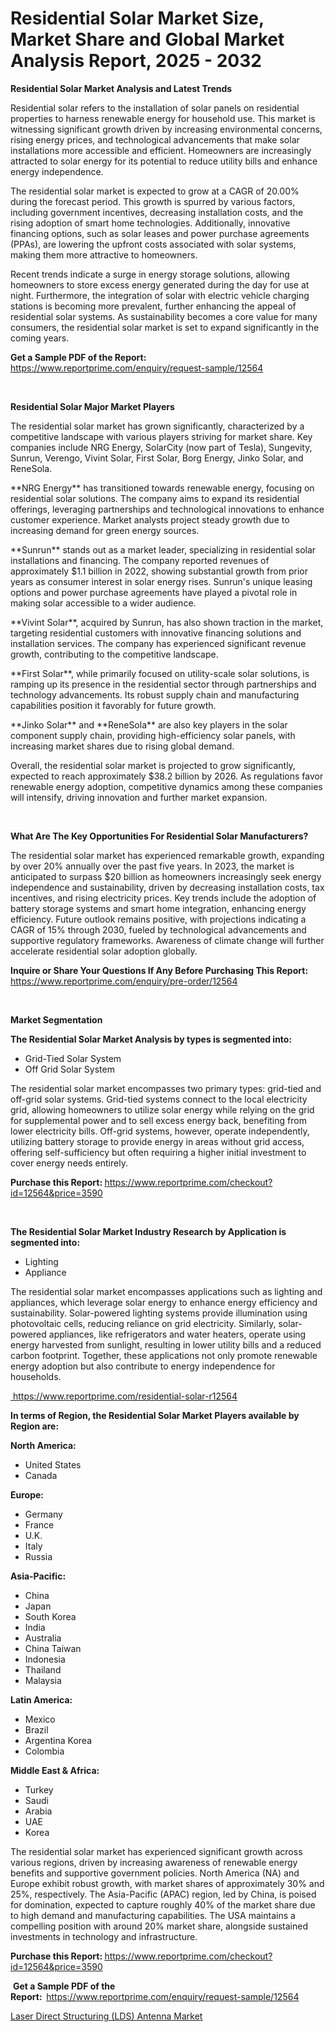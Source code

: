 <p><h1>Residential Solar Market Size, Market Share and Global Market Analysis Report, 2025 - 2032</h1></p><p><strong>Residential Solar Market Analysis and Latest Trends</strong></p>
<p><p>Residential solar refers to the installation of solar panels on residential properties to harness renewable energy for household use. This market is witnessing significant growth driven by increasing environmental concerns, rising energy prices, and technological advancements that make solar installations more accessible and efficient. Homeowners are increasingly attracted to solar energy for its potential to reduce utility bills and enhance energy independence.</p><p>The residential solar market is expected to grow at a CAGR of 20.00% during the forecast period. This growth is spurred by various factors, including government incentives, decreasing installation costs, and the rising adoption of smart home technologies. Additionally, innovative financing options, such as solar leases and power purchase agreements (PPAs), are lowering the upfront costs associated with solar systems, making them more attractive to homeowners.</p><p>Recent trends indicate a surge in energy storage solutions, allowing homeowners to store excess energy generated during the day for use at night. Furthermore, the integration of solar with electric vehicle charging stations is becoming more prevalent, further enhancing the appeal of residential solar systems. As sustainability becomes a core value for many consumers, the residential solar market is set to expand significantly in the coming years.</p></p>
<p><strong>Get a Sample PDF of the Report:&nbsp;</strong> <a href="https://www.reportprime.com/enquiry/request-sample/12564?utm_campaign=2487&utm_medium=2&utm_source=Github&utm_content=ia&utm_term=19032025&utm_id=residential-solar">https://www.reportprime.com/enquiry/request-sample/12564</a></p>
<p>&nbsp;</p>
<p><strong>Residential Solar Major Market Players</strong></p>
<p><p>The residential solar market has grown significantly, characterized by a competitive landscape with various players striving for market share. Key companies include NRG Energy, SolarCity (now part of Tesla), Sungevity, Sunrun, Verengo, Vivint Solar, First Solar, Borg Energy, Jinko Solar, and ReneSola.</p><p>**NRG Energy** has transitioned towards renewable energy, focusing on residential solar solutions. The company aims to expand its residential offerings, leveraging partnerships and technological innovations to enhance customer experience. Market analysts project steady growth due to increasing demand for green energy sources.</p><p>**Sunrun** stands out as a market leader, specializing in residential solar installations and financing. The company reported revenues of approximately $1.1 billion in 2022, showing substantial growth from prior years as consumer interest in solar energy rises. Sunrun's unique leasing options and power purchase agreements have played a pivotal role in making solar accessible to a wider audience.</p><p>**Vivint Solar**, acquired by Sunrun, has also shown traction in the market, targeting residential customers with innovative financing solutions and installation services. The company has experienced significant revenue growth, contributing to the competitive landscape.</p><p>**First Solar**, while primarily focused on utility-scale solar solutions, is ramping up its presence in the residential sector through partnerships and technology advancements. Its robust supply chain and manufacturing capabilities position it favorably for future growth.</p><p>**Jinko Solar** and **ReneSola** are also key players in the solar component supply chain, providing high-efficiency solar panels, with increasing market shares due to rising global demand. </p><p>Overall, the residential solar market is projected to grow significantly, expected to reach approximately $38.2 billion by 2026. As regulations favor renewable energy adoption, competitive dynamics among these companies will intensify, driving innovation and further market expansion.</p></p>
<p>&nbsp;</p>
<p><strong>What Are The Key Opportunities For Residential Solar Manufacturers?</strong></p>
<p><p>The residential solar market has experienced remarkable growth, expanding by over 20% annually over the past five years. In 2023, the market is anticipated to surpass $20 billion as homeowners increasingly seek energy independence and sustainability, driven by decreasing installation costs, tax incentives, and rising electricity prices. Key trends include the adoption of battery storage systems and smart home integration, enhancing energy efficiency. Future outlook remains positive, with projections indicating a CAGR of 15% through 2030, fueled by technological advancements and supportive regulatory frameworks. Awareness of climate change will further accelerate residential solar adoption globally.</p></p>
<p><strong>Inquire or Share Your Questions If Any Before Purchasing This Report:</strong> <a href="https://www.reportprime.com/enquiry/pre-order/12564?utm_campaign=2487&utm_medium=2&utm_source=Github&utm_content=ia&utm_term=19032025&utm_id=residential-solar">https://www.reportprime.com/enquiry/pre-order/12564</a></p>
<p>&nbsp;</p>
<p><strong>Market Segmentation</strong></p>
<p><strong>The Residential Solar Market Analysis by types is segmented into:</strong></p>
<p><ul><li>Grid-Tied Solar System</li><li>Off Grid Solar System</li></ul></p>
<p><p>The residential solar market encompasses two primary types: grid-tied and off-grid solar systems. Grid-tied systems connect to the local electricity grid, allowing homeowners to utilize solar energy while relying on the grid for supplemental power and to sell excess energy back, benefiting from lower electricity bills. Off-grid systems, however, operate independently, utilizing battery storage to provide energy in areas without grid access, offering self-sufficiency but often requiring a higher initial investment to cover energy needs entirely.</p></p>
<p><strong>Purchase this Report:&nbsp;</strong><a href="https://www.reportprime.com/checkout?id=12564&price=3590&utm_campaign=2487&utm_medium=2&utm_source=Github&utm_content=ia&utm_term=19032025&utm_id=residential-solar">https://www.reportprime.com/checkout?id=12564&price=3590</a></p>
<p>&nbsp;</p>
<p><strong>The Residential Solar Market Industry Research by Application is segmented into:</strong></p>
<p><ul><li>Lighting</li><li>Appliance</li></ul></p>
<p><p>The residential solar market encompasses applications such as lighting and appliances, which leverage solar energy to enhance energy efficiency and sustainability. Solar-powered lighting systems provide illumination using photovoltaic cells, reducing reliance on grid electricity. Similarly, solar-powered appliances, like refrigerators and water heaters, operate using energy harvested from sunlight, resulting in lower utility bills and a reduced carbon footprint. Together, these applications not only promote renewable energy adoption but also contribute to energy independence for households.</p></p>
<p><a href="https://www.reportprime.com/residential-solar-r12564?utm_campaign=2487&utm_medium=2&utm_source=Github&utm_content=ia&utm_term=19032025&utm_id=residential-solar">&nbsp;https://www.reportprime.com/residential-solar-r12564</a></p>
<p><strong>In terms of Region, the Residential Solar Market Players available by Region are:</strong></p>
<p>
    <p> <strong> North America: </strong>
        <ul>
            <li>United States</li>
            <li>Canada</li>
        </ul>
        </p> 
    <p> <strong> Europe: </strong>
        <ul>
            <li>Germany</li>
            <li>France</li>
            <li>U.K.</li>
            <li>Italy</li>
            <li>Russia</li>
        </ul>
        </p> 
    <p> <strong> Asia-Pacific: </strong>
        <ul>
            <li>China</li>
            <li>Japan</li>
            <li>South Korea</li>
            <li>India</li>
            <li>Australia</li>
            <li>China Taiwan</li>
            <li>Indonesia</li>
            <li>Thailand</li>
            <li>Malaysia</li>
        </ul>
        </p> 
    <p> <strong> Latin America: </strong>
        <ul>
            <li>Mexico</li>
            <li>Brazil</li>
            <li>Argentina Korea</li>
            <li>Colombia</li>
        </ul>
        </p> 
    <p> <strong> Middle East & Africa: </strong>
        <ul>
            <li>Turkey</li>
            <li>Saudi</li>
            <li>Arabia</li>
            <li>UAE</li>
            <li>Korea</li>
        </ul>
    </p>
    </p>
<p><p>The residential solar market has experienced significant growth across various regions, driven by increasing awareness of renewable energy benefits and supportive government policies. North America (NA) and Europe exhibit robust growth, with market shares of approximately 30% and 25%, respectively. The Asia-Pacific (APAC) region, led by China, is poised for domination, expected to capture roughly 40% of the market share due to high demand and manufacturing capabilities. The USA maintains a compelling position with around 20% market share, alongside sustained investments in technology and infrastructure.</p></p>
<p><strong>Purchase this Report: </strong><a href="https://www.reportprime.com/checkout?id=12564&price=3590&utm_campaign=2487&utm_medium=2&utm_source=Github&utm_content=ia&utm_term=19032025&utm_id=residential-solar">https://www.reportprime.com/checkout?id=12564&price=3590</a></p>
<p>&nbsp;<strong>Get a Sample PDF of the Report:&nbsp;&nbsp;</strong><a href="https://www.reportprime.com/enquiry/request-sample/12564?utm_campaign=2487&utm_medium=2&utm_source=Github&utm_content=ia&utm_term=19032025&utm_id=residential-solar">https://www.reportprime.com/enquiry/request-sample/12564</a></p>
<p><strong></strong></p>
<p><p><a href="https://github.com/ilonaenterline65/Market-Research-Report-List-1/blob/main/laser-direct-structuring-lds-antenna-market.md?utm_campaign=2487&utm_medium=2&utm_source=Github&utm_content=ia&utm_term=19032025&utm_id=residential-solar">Laser Direct Structuring (LDS) Antenna Market</a></p></p>
